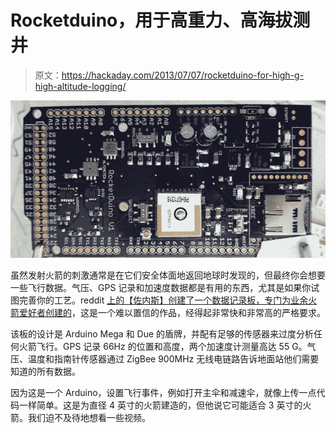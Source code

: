 # Rocketduino，用于高重力、高海拔测井

> 原文：<https://hackaday.com/2013/07/07/rocketduino-for-high-g-high-altitude-logging/>

![rocketduino](img/63e127b9269350fb9ecb68d4429f3127.png)

虽然发射火箭的刺激通常是在它们安全体面地返回地球时发现的，但最终你会想要一些飞行数据。气压、GPS 记录和加速度数据都是有用的东西，尤其是如果你试图完善你的工艺。reddit [上的【佐内斯】创建了一个数据记录板，专门为业余火箭爱好者创建的](http://www.reddit.com/r/rocketry/comments/1hlfx5/my_custom_arduino_mega_based_rocket_computer/)，这是一个难以置信的作品，经得起非常快和非常高的严格要求。

该板的设计是 Arduino Mega 和 Due 的盾牌，并配有足够的传感器来过度分析任何火箭飞行。GPS 记录 66Hz 的位置和高度，两个加速度计测量高达 55 G。气压、温度和指南针传感器通过 ZigBee 900MHz 无线电链路告诉地面站他们需要知道的所有数据。

因为这是一个 Arduino，设置飞行事件，例如打开主伞和减速伞，就像上传一点代码一样简单。这是为直径 4 英寸的火箭建造的，但他说它可能适合 3 英寸的火箭。我们迫不及待地想看一些视频。